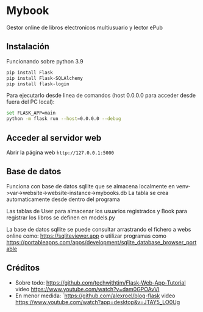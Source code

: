 # Mybook
Gestor online de libros electronicos multiusuario y lector ePub

## Instalación
Funcionando sobre python 3.9

```bash
pip install Flask
pip install Flask-SQLAlchemy
pip install flask-login
```

Para ejecutarlo desde linea de comandos (host 0.0.0.0 para acceder desde fuera del PC local):
```bash
set FLASK_APP=main
python -m flask run --host=0.0.0.0 --debug
```
## Acceder al servidor web
Abrir la página web `http://127.0.0.1:5000`

## Base de datos
Funciona con base de datos sqllite que se almacena localmente en venv->var->website->website-instance->mybooks.db
La tabla se crea automaticamente desde dentro del programa

Las tablas de User para almacenar los usuarios registrados y Book para registrar los libros se definen en models.py

La base de datos sqllite se puede consultar arrastrando el fichero a webs online como: https://sqliteviewer.app
o utilizar programas como https://portableapps.com/apps/development/sqlite_database_browser_portable


## Créditos

* Sobre todo: https://github.com/techwithtim/Flask-Web-App-Tutorial video https://www.youtube.com/watch?v=dam0GPOAvVI
* En menor medida: `https://github.com/alexroel/blog-flask video https://www.youtube.com/watch?app=desktop&v=JTAY5_LO0Ug
